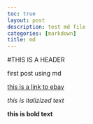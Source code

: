 ```yaml
---
toc: true
layout: post
description: test md file
categories: [markdown]
title: md
---
```


#THIS IS A HEADER

first post using md

[this is a link to ebay](https://www.ebay.com/)

*this is italizized text*

**this is bold text**


